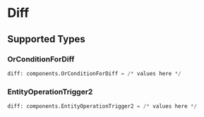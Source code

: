 # Diff


## Supported Types

### OrConditionForDiff

```python
diff: components.OrConditionForDiff = /* values here */
```

### EntityOperationTrigger2

```python
diff: components.EntityOperationTrigger2 = /* values here */
```

